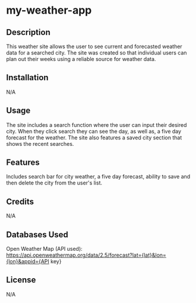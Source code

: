 # my-weather-app

## Description

This weather site allows the user to see current and forecasted weather data for a searched city. The site was created so that individual users can plan out their weeks using a reliable source for weather data. 


## Installation

N/A

## Usage

The site includes a search function where the user can input their desired city. When they click search they can see the day, as well as, a five day forecast for the weather. The site also features a saved city section that shows the recent searches.

## Features

Includes search bar for city weather, a five day forecast, ability to save and then delete the city from the user's list. 

## Credits

N/A

## Databases Used

Open Weather Map (API used): https://api.openweathermap.org/data/2.5/forecast?lat={lat}&lon={lon}&appid={API key}

## License

N/A
